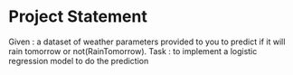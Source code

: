 # Project Statement
Given : a dataset of weather parameters provided to you to predict if it will rain tomorrow or not(RainTomorrow).
Task : to implement a logistic regression model to do the prediction
